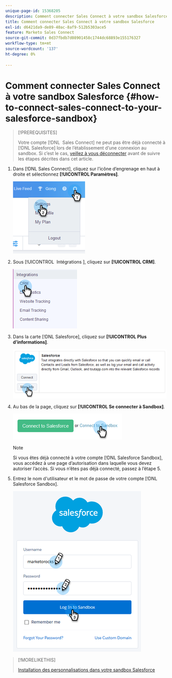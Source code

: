 ```yaml
---
unique-page-id: 15368205
description: Comment connecter Sales Connect à votre sandbox Salesforce - Documents Marketo - Documentation du produit
title: Comment connecter Sales Connect à votre sandbox Salesforce
exl-id: d6421da9-de89-40ac-8af9-512b5303ace5
feature: Marketo Sales Connect
source-git-commit: 0d37fbdb7d08901458c1744dc68893e155176327
workflow-type: tm+mt
source-wordcount: '137'
ht-degree: 0%

---
```


# Comment connecter Sales Connect à votre sandbox Salesforce {#how-to-connect-sales-connect-to-your-salesforce-sandbox}

>[!PREREQUISITES]
>
>Votre compte [!DNL &#x200B; Sales Connect] ne peut pas être déjà connecté à [!DNL Salesforce] lors de l’établissement d’une connexion au sandbox. Si c’est le cas, [veillez à vous déconnecter](/help/marketo/product-docs/marketo-sales-connect/crm/salesforce-integration/disconnect-salesforce-from-your-sales-connect-account.md) avant de suivre les étapes décrites dans cet article.

1. Dans [!DNL Sales Connect], cliquez sur l’icône d’engrenage en haut à droite et sélectionnez **[!UICONTROL Paramètres]**.

   ![](assets/one-2.png)

1. Sous [!UICONTROL &#x200B; Intégrations &#x200B;], cliquez sur **[!UICONTROL CRM]**.

   ![](assets/two-2.png)

1. Dans la carte [!DNL Salesforce], cliquez sur **[!UICONTROL Plus d’informations]**.

   ![](assets/three-2.png)

1. Au bas de la page, cliquez sur **[!UICONTROL Se connecter à Sandbox]**.

   ![](assets/four-2.png)

   >[!NOTE]
   >
   >Si vous êtes déjà connecté à votre compte [!DNL Salesforce Sandbox], vous accédez à une page d’autorisation dans laquelle vous devez autoriser l’accès. Si vous n’êtes pas déjà connecté, passez à l’étape 5.

1. Entrez le nom d&#39;utilisateur et le mot de passe de votre compte [!DNL Salesforce Sandbox].

   ![](assets/five-2.png)

>[!MORELIKETHIS]
>
>[Installation des personnalisations dans votre sandbox Salesforce](/help/marketo/product-docs/marketo-sales-connect/crm/salesforce-customization/how-to-install-customizations-in-your-salesforce-sandbox.md)

